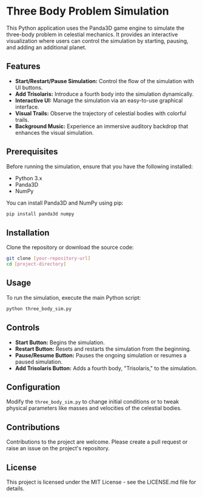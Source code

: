 
# Three Body Problem Simulation

This Python application uses the Panda3D game engine to simulate the three-body problem in celestial mechanics. It provides an interactive visualization where users can control the simulation by starting, pausing, and adding an additional planet.

## Features

- **Start/Restart/Pause Simulation:** Control the flow of the simulation with UI buttons.
- **Add Trisolaris:** Introduce a fourth body into the simulation dynamically.
- **Interactive UI:** Manage the simulation via an easy-to-use graphical interface.
- **Visual Trails:** Observe the trajectory of celestial bodies with colorful trails.
- **Background Music:** Experience an immersive auditory backdrop that enhances the visual simulation.

## Prerequisites

Before running the simulation, ensure that you have the following installed:
- Python 3.x
- Panda3D
- NumPy

You can install Panda3D and NumPy using pip:

```bash
pip install panda3d numpy
```

## Installation

Clone the repository or download the source code:

```bash
git clone [your-repository-url]
cd [project-directory]
```

## Usage

To run the simulation, execute the main Python script:

```bash
python three_body_sim.py
```

## Controls

- **Start Button:** Begins the simulation.
- **Restart Button:** Resets and restarts the simulation from the beginning.
- **Pause/Resume Button:** Pauses the ongoing simulation or resumes a paused simulation.
- **Add Trisolaris Button:** Adds a fourth body, "Trisolaris," to the simulation.

## Configuration

Modify the `three_body_sim.py` to change initial conditions or to tweak physical parameters like masses and velocities of the celestial bodies.

## Contributions

Contributions to the project are welcome. Please create a pull request or raise an issue on the project's repository.

## License

This project is licensed under the MIT License - see the LICENSE.md file for details.
